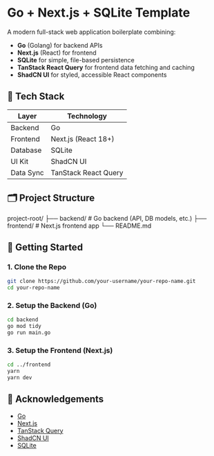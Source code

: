 # Go + Next.js + SQLite Template

A modern full-stack web application boilerplate combining:

- **Go** (Golang) for backend APIs
- **Next.js** (React) for frontend
- **SQLite** for simple, file-based persistence
- **TanStack React Query** for frontend data fetching and caching
- **ShadCN UI** for styled, accessible React components

## 🔧 Tech Stack

| Layer     | Technology               |
|-----------|--------------------------|
| Backend   | Go                       |
| Frontend  | Next.js (React 18+)      |
| Database  | SQLite                   |
| UI Kit    | ShadCN UI                |
| Data Sync | TanStack React Query     |

## 🗂 Project Structure

project-root/
├── backend/ # Go backend (API, DB models, etc.)
├── frontend/ # Next.js frontend app
└── README.md

## 🚀 Getting Started

### 1. Clone the Repo

```bash
git clone https://github.com/your-username/your-repo-name.git
cd your-repo-name
```

### 2. Setup the Backend (Go)
```bash
cd backend
go mod tidy
go run main.go
```
### 3. Setup the Frontend (Next.js)
```bash
cd ../frontend
yarn
yarn dev
```

## 🙌 Acknowledgements

- [Go](https://go.dev/)
- [Next.js](https://nextjs.org/)
- [TanStack Query](https://tanstack.com/query)
- [ShadCN UI](https://ui.shadcn.com/)
- [SQLite](https://github.com/mattn/go-sqlite3)
